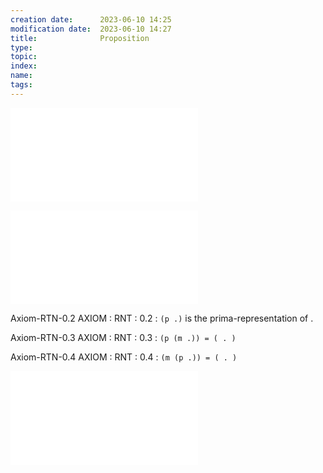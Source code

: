 ```yaml
---
creation date:		2023-06-10 14:25
modification date:	2023-06-10 14:27
title: 				Proposition
type:
topic:
index:
name:
tags: 
---
```

![Axiom-RNT-0.0](Axiom-RNT-0.0.md)

![Axiom-RTN-0.1](Axiom-RTN-0.1.md)

Axiom-RTN-0.2
AXIOM : RNT : 0.2 : `(p .)` is the prima-representation of $.$

Axiom-RTN-0.3
AXIOM : RNT : 0.3 : `(p (m .)) = ( . )`

Axiom-RTN-0.4
AXIOM : RNT : 0.4 : `(m (p .)) = ( . )`

![Axiom-RTN-0.6](Axiom-RTN-0.6.md)
